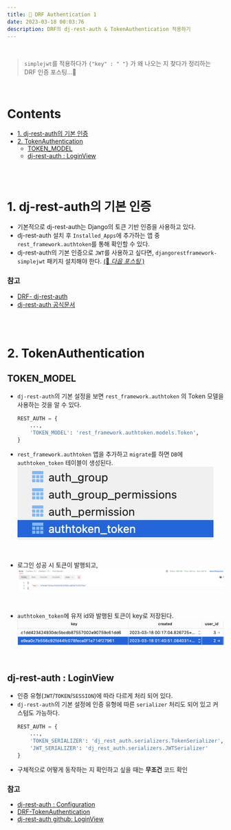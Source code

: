 ```yaml
---
title: 📌 DRF Authentication 1
date: 2023-03-18 00:03:76
description: DRF의 dj-rest-auth & TokenAuthentication 적용하기
---
```

<br>

> `simplejwt`를 적용하다가 `{"key" : " "}` 가 왜 나오는 지 찾다가 정리하는 DRF 인증 포스팅...🦜

<br>

# Contents
- [1. dj-rest-auth의 기본 인증](#1-dj-rest-auth의-기본-인증)
- [2. TokenAuthentication](#2-tokenauthentication)
  - [TOKEN_MODEL](#tokenmodel)
  - [dj-rest-auth : LoginView](#dj-rest-auth--loginview)

<br>
<br>

# 1. dj-rest-auth의 기본 인증
- 기본적으로 dj-rest-auth는 Django의 토큰 기반 인증을 사용하고 있다.
- dj-rest-auth 설치 후 `Installed_Apps`에 추가하는 앱 중 `rest_framework.authtoken`를 통해 확인할 수 있다.
- dj-rest-auth의 기본 인증으로 `JWT`를 사용하고 싶다면, `djangorestframework-simplejwt` 패키지 설치해야 한다. [(👮 _다음 포스팅_ )](https://soojiinleee.github.io/Django/drf-authentication(02)-dj-rest-auth-&-jwt/)

### 참고
- [DRF- dj-rest-auth](https://www.django-rest-framework.org/api-guide/authentication/#django-rest-auth-dj-rest-auth)
- [dj-rest-auth 공식문서](https://dj-rest-auth.readthedocs.io/en/latest/index.html)

<br>
<br>

# 2. TokenAuthentication
## TOKEN_MODEL
- `dj-rest-auth`의 기본 설정을 보면 `rest_framework.authtoken` 의 Token 모델을 사용하는 것을 알 수 있다.
    ```python
    REST_AUTH = {
        ...,
        'TOKEN_MODEL': 'rest_framework.authtoken.models.Token',
    }
    ```
- `rest_framework.authtoken` 앱을 추가하고 `migrate`를 하면 `DB`에 `authtoken_token` 테이블이 생성된다.
  ![authtoken_token 테이블](images/authtoken_token.png)
<br>

- 로그인 성공 시 토큰이 발행되고, 
  ![postman-response](images/response_key.png)
<br>

- `authtoken_token`에 유저 id와 발행된 토큰이 key로 저장된다.
  ![token 테이블](images/saved_key.png)

<br>

## dj-rest-auth : LoginView
- 인증 유형(`JWT`/`TOKEN`/`SESSION`)에 따라 다르게 처리 되어 있다.
- `dj-rest-auth`의 기본 설정에 인증 유형에 따른 `serializer` 처리도 되어 있고 커스텀도 가능하다.
    ```python
    REST_AUTH = {
        ...,
        'TOKEN_SERIALIZER': 'dj_rest_auth.serializers.TokenSerializer',
        'JWT_SERIALIZER': 'dj_rest_auth.serializers.JWTSerializer'
    }
    ```
- 구체적으로 어떻게 동작하는 지 확인하고 싶을 때는 **무조건** 코드 확인

### 참고
- [dj-rest-auth : Configuration](https://dj-rest-auth.readthedocs.io/en/latest/configuration.html#configuration)
- [DRF-TokenAuthentication](https://www.django-rest-framework.org/api-guide/authentication/#tokenauthentication)
- [dj-rest-auth github: LoginView](https://github.com/iMerica/dj-rest-auth/blob/master/dj_rest_auth/views.py)
